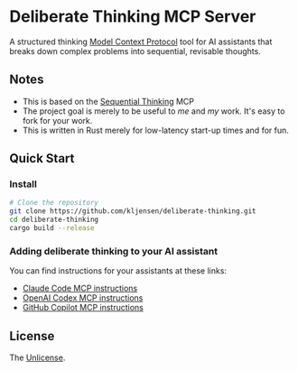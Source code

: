# Deliberate Thinking MCP Server

A structured thinking [Model Context Protocol](https://modelcontextprotocol.io/docs/getting-started/intro)
tool for AI assistants that breaks down complex problems into sequential,
revisable thoughts.

## Notes

* This is based on the [Sequential Thinking](https://github.com/modelcontextprotocol/servers/tree/main/src/sequentialthinking)
MCP
* The project goal is merely to be useful to _me_ and _my_ work. It's
  easy to fork for your work.
* This is written in Rust merely for low-latency start-up times
  and for fun.


## Quick Start

### Install

```bash
# Clone the repository
git clone https://github.com/kljensen/deliberate-thinking.git
cd deliberate-thinking
cargo build --release
```

### Adding deliberate thinking to your AI assistant

You can find instructions for your assistants at these links:
- [Claude Code MCP instructions](https://docs.claude.com/en/docs/claude-code/mcp)
- [OpenAI Codex MCP instructions](https://github.com/openai/codex/blob/main/docs/advanced.md#model-context-protocol-mcp)
- [GitHub Copilot MCP instructions](https://docs.github.com/en/copilot/how-tos/provide-context/use-mcp/extend-copilot-chat-with-mcp)

## License

The [Unlicense](https://unlicense.org/).
